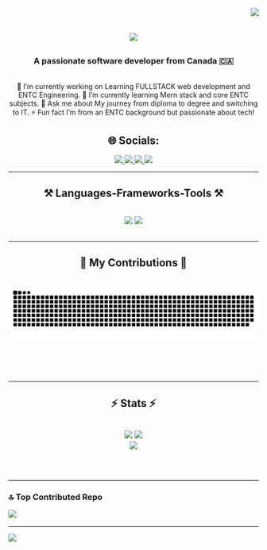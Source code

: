 <img align="right" src="https://visitor-badge.laobi.icu/badge?page_id=PrathameshGawande" />

<h1 align="center">
    <img src="https://readme-typing-svg.herokuapp.com/?font=Righteous&size=35&center=true&vCenter=true&width=500&height=70&duration=4000&lines=Hi+There!+👋;+I'm+Prathamesh+Gawande!;" />
</h1>

<h3 align="center">A passionate software developer from Canada 🇨🇦</h3>

<br/> 

<div align="center">
💼 I’m currently working on Learning FULLSTACK web development and ENTC Engineering.
🌱 I’m currently learning Mern stack and core ENTC subjects.
💬 Ask me about My journey from diploma to degree and switching to IT.
⚡ Fun fact I’m from an ENTC background but passionate about tech!
</div>

<div align="center"> 
  
## 🌐 Socials:
 <a href="https://www.linkedin.com/in/prathamesh-gawande-238a2621b" target="_blank">
    <img src="https://img.shields.io/badge/LinkedIn-0077B5?style=for-the-badge&logo=linkedin&logoColor=white" target="_blank" />
  </a>
  
 <a href="mailto:prathameahgawande153@gmail.com">
    <img src="https://img.shields.io/badge/Gmail-333333?style=for-the-badge&logo=gmail&logoColor=red" />
  </a>  
<a href="https://www.instagram.com/aamey_08?igsh=MW9rbGxlbXZtYXk0NA==">
    <img src="https://img.shields.io/badge/Instagram-FF0069?logo=instagram&logoColor=fff&style=for-the-badge" />
  </a>

<a herf= "https://x.com/__ameyy__?t=-Il6Cgtb7ISQFSUdYKy_gQ&s=09">
<img src="https://img.shields.io/badge/X-000?logo=x&logoColor=fff&style=for-the-badge"/>

</div>

 <hr/>
 
<h2 align="center">⚒️ Languages-Frameworks-Tools ⚒️</h2>
<br/>
<div align="center">
    <img src="https://skillicons.dev/icons?i=figma,html,css,javascript,react,tailwind,bootstrap,github,git,nodejs" />
    <img src="https://skillicons.dev/icons?i=express,mongodb,nextjs,mysql,c,python,typescript,flask" /><br>
</div>

<br/>
<hr/>

<div align="center">
  <h2>🐍 My Contributions 🐍</h2>
  <br>
  <img alt="snake eating my contributions" src="https://raw.githubusercontent.com/salesp07/salesp07/output/github-contribution-grid-snake.svg" />
  
  <br/><br/><br/>
</div>

<hr/>

<h2 align="center">⚡ Stats ⚡</h2>
<br>
<div align=center>
  <img width=390 src="https://github-readme-stats.vercel.app/api?username=PrathameshGawande&theme=dark&hide_border=false&include_all_commits=false&count_private=false"/>
  <img width=390 src="https://nirzak-streak-stats.vercel.app/?user=PrathameshGawande&theme=dark&hide_border=false" />
  <br/>
  <img width=325 align="center" src="https://github-readme-stats.vercel.app/api/top-langs/?username=PrathameshGawande&theme=dark&hide_border=false&include_all_commits=false&count_private=false&layout=compact" />
</div>

<br/><br/>

<hr/>

### 🔝 Top Contributed Repo
![](https://github-contributor-stats.vercel.app/api?username=PrathameshGawande&limit=5&theme=dark&combine_all_yearly_contributions=true)

---
[![](https://visitcount.itsvg.in/api?id=PrathameshGawande&icon=1&color=0)](https://visitcount.itsvg.in)

<br/>

